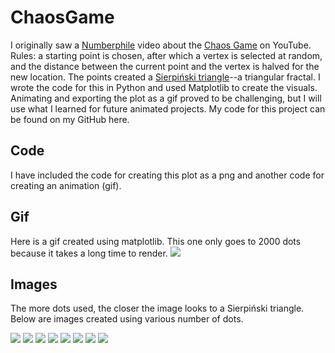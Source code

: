 # ChaosGame
I originally saw a [Numberphile](https://youtu.be/kbKtFN71Lfs) video about the [Chaos Game](https://en.wikipedia.org/wiki/Chaos_game) on YouTube. Rules: a starting point is chosen, after which a vertex is selected at random, and the distance between the current point and the vertex is halved for the new location. The points created a [Sierpiński triangle](https://en.wikipedia.org/wiki/Sierpi%C5%84ski_triangle)--a triangular fractal. I wrote the code for this in Python and used Matplotlib to create the visuals. Animating and exporting the plot as a gif proved to be challenging, but I will use what I learned for future animated projects. My code for this project can be found on my GitHub here.

## Code
I have included the code for creating this plot as a png and another code for creating an animation (gif).

## Gif
Here is a gif created using matplotlib. This one only goes to 2000 dots because it takes a long time to render.
![](ChaosGameReducedandSpedUp.gif)

## Images
The more dots used, the closer the image looks to a Sierpiński triangle. Below are images created using various number of dots.

![](ChaosGamewith3Verticesand100Steps.png)
![](ChaosGamewith3Verticesand200Steps.png)
![](ChaosGamewith3Verticesand500Steps.png)
![](ChaosGamewith3Verticesand1000Steps.png)
![](ChaosGamewith3Verticesand2000Steps.png)
![](ChaosGamewith3Verticesand5000Steps.png)
![](ChaosGamewith3Verticesand10000Steps.png)
![](ChaosGamewith3Verticesand100000Steps.png)
